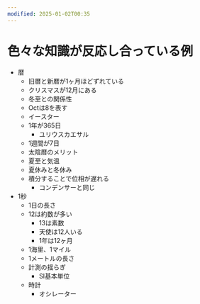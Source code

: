 ```yaml
---
modified: 2025-01-02T00:35
---
```

# 色々な知識が反応し合っている例

- 暦
    - 旧暦と新暦が1ヶ月ほどずれている
    - クリスマスが12月にある
    - 冬至との関係性
    - Octは8を表す
    - イースター
    - 1年が365日
        - ユリウスカエサル
    - 1週間が7日
    - 太陰暦のメリット
    - 夏至と気温
    - 夏休みと冬休み
    - 積分することで位相が遅れる
        - コンデンサーと同じ
- 1秒
    - 1日の長さ
    - 12は約数が多い
        - 13は素数
        - 天使は12人いる
        - 1年は12ヶ月
    - 1海里、1マイル
    - 1メートルの長さ
    - 計測の揺らぎ
        - SI基本単位
    - 時計
        - オシレーター